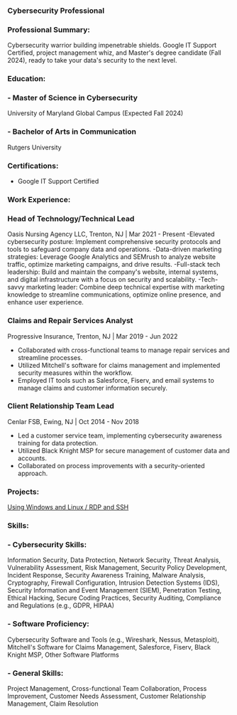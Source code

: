 ### Cybersecurity Professional

### Professional Summary:
Cybersecurity warrior building impenetrable shields. Google IT Support Certified, project management whiz, and Master's degree candidate (Fall 2024), ready to take your data's security to the next level.

### Education: 
### - Master of Science in Cybersecurity  
  University of Maryland Global Campus (Expected Fall 2024)

### - Bachelor of Arts in Communication  
  Rutgers University

### Certifications:
- Google IT Support Certified


### Work Experience:

### Head of Technology/Technical Lead
Oasis Nursing Agency LLC, Trenton, NJ | Mar 2021 - Present
-Elevated cybersecurity posture: Implement comprehensive security protocols and tools to safeguard company data and operations.
-Data-driven marketing strategies: Leverage Google Analytics and SEMrush to analyze website traffic, optimize marketing campaigns, and drive results.
-Full-stack tech leadership: Build and maintain the company's website, internal systems, and digital infrastructure with a focus on security and scalability.
-Tech-savvy marketing leader: Combine deep technical expertise with marketing knowledge to streamline communications, optimize online presence, and enhance user experience.

### Claims and Repair Services Analyst 
Progressive Insurance, Trenton, NJ | Mar 2019 - Jun 2022
- Collaborated with cross-functional teams to manage repair services and streamline processes.
- Utilized Mitchell's software for claims management and implemented security measures within the workflow.
- Employed IT tools such as Salesforce, Fiserv, and email systems to manage claims and customer information securely.

### Client Relationship Team Lead
Cenlar FSB, Ewing, NJ | Oct 2014 - Nov 2018
- Led a customer service team, implementing cybersecurity awareness training for data protection.
- Utilized Black Knight MSP for secure management of customer data and accounts.
- Collaborated on process improvements with a security-oriented approach.

### Projects: 
[Using Windows and Linux / RDP and SSH](https://docs.google.com/viewer?url=https://github.com/AbbrinH/Portfolio/blob/af3868b4dce09c0e6a9899b9d681442f50490dd0/CST%20620%20Project%201%20Security%20Control%20Implementation%20-%20Abbrin%20Hoagland%20.pdf)



### Skills:
### - Cybersecurity Skills: 
Information Security, Data Protection, Network Security, Threat Analysis, Vulnerability Assessment, Risk Management, Security Policy Development, Incident Response, Security Awareness Training, Malware Analysis, Cryptography, Firewall Configuration, Intrusion Detection Systems (IDS), Security Information and Event Management (SIEM), Penetration Testing, Ethical Hacking, Secure Coding Practices, Security Auditing, Compliance and Regulations (e.g., GDPR, HIPAA)
### - Software Proficiency: 
Cybersecurity Software and Tools (e.g., Wireshark, Nessus, Metasploit), Mitchell's Software for Claims Management, Salesforce, Fiserv, Black Knight MSP, Other Software Platforms
### - General Skills: 
Project Management, Cross-functional Team Collaboration, Process Improvement, Customer Needs Assessment, Customer Relationship Management, Claim Resolution
